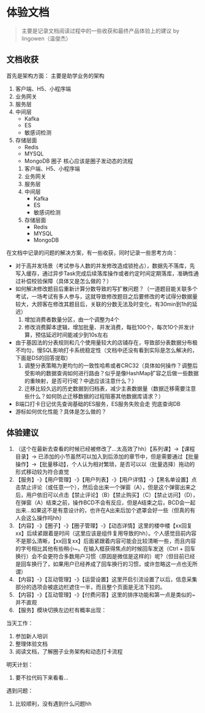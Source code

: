 # 体验文档
> 主要是记录文档阅读过程中的一些收获和最终产品体验上的建议 by lingowen（温俊杰）

## 文档收获
首先是架构方面：
主要是助学业务的架构
1. 客户端、H5、小程序端
2. 业务网关
3. 服务层
4. 中间层
    - Kafka
    - ES
    - 敏感词检测
5. 存储层面
    - Redis
    - MYSQL
    - MongoDB
圈子
    核心应该是圈子发动态的流程
    1. 客户端、H5、小程序端
    2. 业务网关
    3. 服务层
    4. 中间层
        - Kafka
        - ES
        - 敏感词检测
    5. 存储层面
        - Redis
        - MYSQL
        - MongoDB

在文档中记录的问题的解决方案，有一些收获，同时记录一些思考方向：
- 对于高并发场景（考试参与人数的并发修改造成锁抢占），数据先不落库，先写入缓存，通过异步Task完成后续落库操作或者约定时间定期落库，准确性通过补偿校验保障（具体又是怎么做的？）
- 如何解决修改题目后重新计算分数导致的写扩散问题？（一道题目能关联多个考试，一场考试有多人参与，这就导致修改题目之后要修改的考试得分数据量较大，大顾客在修改其题目后，关联的分数无法及时变化，有30min到1h的延迟）
    1. 增加消费者数量分区，由一个调整为4个
    2. 修改消费脚本逻辑，增加批量、并发消费，每批100个，每次10个并发计算，预估延迟时间能减少到10s左右
- 由于基因法的分表规则和几个使用量较大的店铺存在，导致部分表数据分布极不均匀，慢SQL影响打卡系统稳定性（文档中还没有看到实际是怎么解决的，下面是DS的回答提取）
    1. 调整分表策略为更均匀的一致性哈希或者CRC32（具体如何操作？调整后受影响的数据查询如何进行路由？似乎是像HashMap扩容之后做一些数据的重映射，是否可行呢？中途应该注意什么？）
    2. 迁移比较久远的历史数据到归档表，减少主表数据量（数据迁移需要注意些什么？如何防止迁移数据的过程阻塞其他数据库请求？）
- B端口打卡日记优先查询基础的ES服务，ES服务失败会走 兜底查询DB
- 游标如何优化性能？具体是怎么做的？

## 体验建议
1. （这个在最新去查看的时候已经被修改了...太高效了hh）【系列课】->【课程目录】-> 已添加的小节虽然可以加入到后添加的章节中，但是需要通过【批量操作】->【批量移动】，个人认为相对繁琐，是否可以以（批量选择）拖动的形式移动较为符合直觉
2. 【服务】-》【用户管理】-》【用户列表】-》【用户详情】-》【黑名单设置】点击禁止评论（或任意一个），然后会出来一个弹窗（A），但是这个弹窗出来之后，用户依旧可以点击【禁止评论】（B）【禁止购买】（C）【禁止访问】（D），在弹窗（A）结束之前，操作BCD不会有反应，但是A结束之后，BCD会一起出来...如果这不是有意设计的，也许在A出来后加个遮罩会好一些（但真的有人会这么操作吗hh）
3. 【内容】-》【圈子】-》【圈子管理】-》【动态详情】这里的楼中楼【xx回复xx】后续紧跟着是时间（这里应该是组件复用导致的hh）。个人感觉目前内容不是那么清晰，【xx回复xx】后面紧跟着内容可能会比较清晰一些，而且内容的字号相比其他有些稍小~。在输入框获得焦点的时候回车发送（Ctrl + 回车换行）会不会更符合多数用户习惯（原因是微信是这样的）呢?（但目前已经是回车换行了，如果用户已经养成了回车换行的习惯，或许忽略这一点也无所谓）
4. 【内容】-》【互动管理】-》【运营设置】这里开启引流设置了以后，信息采集部分的选项会被底边栏遮住一半，而且整个页面是无法下拉的。
5. 【内容】-》【互动管理】-》【付费问答】这里的排序功能和第一点是类似的~ 并不直观
6. 【服务】模块切换左边栏有概率出现：

当天工作：
1. 参加新人培训
2. 整理体验文档
3. 阅读文档，了解圈子业务架构和动态打卡流程

明天计划：
1. 要不拉代码下来看看...

遇到问题：
1. 比较顺利，没有遇到什么问题hh
